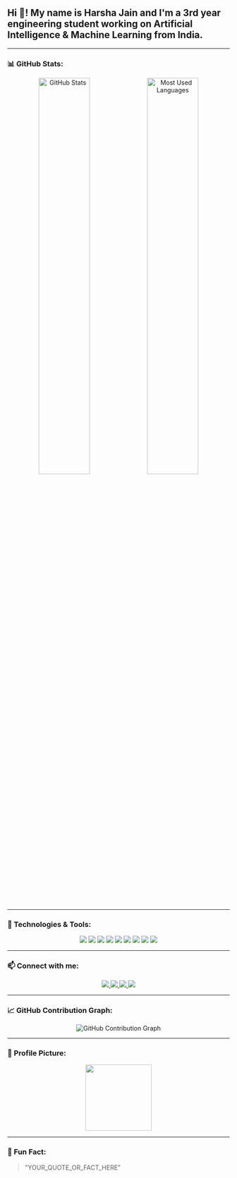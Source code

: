 ## Hi 👋! My name is Harsha Jain and I'm a 3rd year engineering student working on Artificial Intelligence & Machine Learning from India.

---

### 📊 GitHub Stats:

<p align="center">
  <img src="https://github-readme-stats.vercel.app/api?username=Alexrdj11&show_icons=true&theme=radical" alt="GitHub Stats" width="48%"/>
  <img src="https://github-readme-stats.vercel.app/api/top-langs/?username=Alexrdj11&layout=compact&theme=radical" alt="Most Used Languages" width="48%"/>
</p>

---

### 🚀 Technologies & Tools:

<p align="center">
  <img src="https://img.shields.io/badge/React-20232A?style=for-the-badge&logo=react&logoColor=61DAFB"/>
  <img src="https://img.shields.io/badge/HTML5-E34F26?style=for-the-badge&logo=html5&logoColor=white"/>
  <img src="https://img.shields.io/badge/CSS3-1572B6?style=for-the-badge&logo=css3&logoColor=white"/>
  <img src="https://img.shields.io/badge/Python-3776AB?style=for-the-badge&logo=python&logoColor=white"/>
  <img src="https://img.shields.io/badge/C%23-239120?style=for-the-badge&logo=csharp&logoColor=white"/>
  <img src="https://img.shields.io/badge/Java-239120?style=for-the-badge&logo=java&logoColor=white"/>
  <img src="https://img.shields.io/badge/TensorFlow-FF6F00?style=for-the-badge&logo=tensorflow&logoColor=white"/>
  <img src="https://img.shields.io/badge/Keras-D00000?style=for-the-badge&logo=keras&logoColor=white"/>
  <img src="https://img.shields.io/badge/MongoDB-47A248?style=for-the-badge&logo=mongodb&logoColor=white"/>

</p>

---

### 📫 Connect with me:

<p align="center">
  <a href="https://instagram.com/YOUR_USERNAME" target="_blank">
    <img src="https://img.shields.io/badge/Instagram-E4405F?style=for-the-badge&logo=instagram&logoColor=white"/>
  </a>
  <a href="https://discord.com/YOUR_SERVER_INVITE" target="_blank">
    <img src="https://img.shields.io/badge/Discord-5865F2?style=for-the-badge&logo=discord&logoColor=white"/>
  </a>
  <a href="mailto:YOUR_EMAIL" target="_blank">
    <img src="https://img.shields.io/badge/Gmail-D14836?style=for-the-badge&logo=gmail&logoColor=white"/>
  </a>
  <a href="https://linkedin.com/in/YOUR_USERNAME" target="_blank">
    <img src="https://img.shields.io/badge/LinkedIn-0A66C2?style=for-the-badge&logo=linkedin&logoColor=white"/>
  </a>
</p>

---

### 📈 GitHub Contribution Graph:

<p align="center">
  <img src="https://github-readme-activity-graph.vercel.app/graph?username=Alexrdj11&theme=react-dark" alt="GitHub Contribution Graph" />
</p>

---

### 💖 Profile Picture:

<p align="center">
  <img src="YOUR_PROFILE_PICTURE_URL" width="150px"/>
</p>

---

### 🎨 Fun Fact:

> "YOUR_QUOTE_OR_FACT_HERE"
